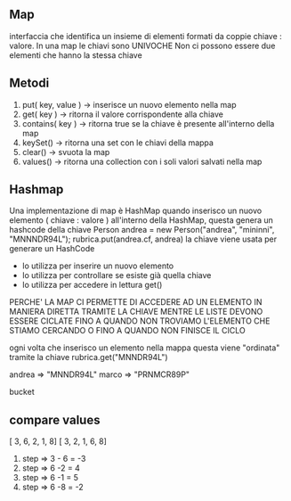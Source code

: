 ## Map
interfaccia che identifica un insieme di elementi formati da coppie chiave : valore.
In una map le chiavi sono UNIVOCHE
Non ci possono essere due elementi che hanno la stessa chiave

## Metodi
1. put( key, value ) -> inserisce un nuovo elemento nella map
2. get( key ) -> ritorna il valore corrispondente alla chiave
3. contains( key ) -> ritorna true se la chiave è presente all'interno della map
4. keySet() -> ritorna una set con le chiavi della mappa
5. clear() -> svuota la map
6. values() -> ritorna una collection con i soli valori salvati nella map

## Hashmap
Una implementazione di map è HashMap
quando inserisco un nuovo elemento ( chiave : valore ) all'interno della HashMap, questa genera un hashcode della chiave
Person andrea = new Person("andrea", "mininni", "MNNNDR94L");
rubrica.put(andrea.cf, andrea)
la chiave viene usata per generare un HashCode
- lo utilizza per inserire un nuovo elemento
- lo utilizza per controllare se esiste già quella chiave
- lo utilizza per accedere in lettura get()

PERCHE' LA MAP CI PERMETTE DI ACCEDERE AD UN ELEMENTO IN MANIERA DIRETTA TRAMITE LA CHIAVE MENTRE LE LISTE DEVONO ESSERE CICLATE FINO A QUANDO NON TROVIAMO L'ELEMENTO CHE STIAMO CERCANDO O FINO A QUANDO NON FINISCE IL CICLO

ogni volta che inserisco un elemento nella mappa questa viene "ordinata" tramite la chiave
rubrica.get("MNNDR94L")

andrea => "MNNDR94L"
marco => "PRNMCR89P"

bucket


## compare values
[ 3, 6, 2, 1, 8]
[ 3, 2, 1, 6, 8]
1. step => 3 - 6 = -3
2. step => 6 -2 = 4
3. step => 6 -1 = 5
4. step => 6 -8 = -2
